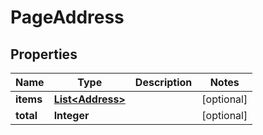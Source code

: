 

# PageAddress


## Properties

Name | Type | Description | Notes
------------ | ------------- | ------------- | -------------
**items** | [**List&lt;Address&gt;**](Address.md) |  |  [optional]
**total** | **Integer** |  |  [optional]




